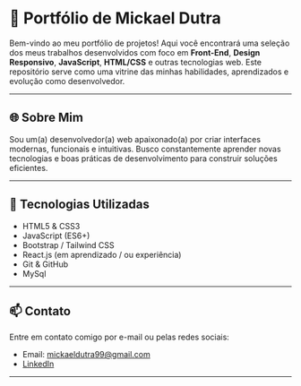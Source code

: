 # 💼 Portfólio de Mickael Dutra

Bem-vindo ao meu portfólio de projetos! Aqui você encontrará uma seleção dos meus trabalhos desenvolvidos com foco em **Front-End**, **Design Responsivo**, **JavaScript**, **HTML/CSS** e outras tecnologias web. Este repositório serve como uma vitrine das minhas habilidades, aprendizados e evolução como desenvolvedor.

---

## 🌐 Sobre Mim

Sou um(a) desenvolvedor(a) web apaixonado(a) por criar interfaces modernas, funcionais e intuitivas. Busco constantemente aprender novas tecnologias e boas práticas de desenvolvimento para construir soluções eficientes.

---

## 🚀 Tecnologias Utilizadas

- HTML5 & CSS3  
- JavaScript (ES6+)  
- Bootstrap / Tailwind CSS  
- React.js (em aprendizado / ou experiência)  
- Git & GitHub
- MySql 

---

## 📫 Contato

Entre em contato comigo por e-mail ou pelas redes sociais:

- Email: mickaeldutra99@gmail.com
- [LinkedIn](https://www.linkedin.com/in/mickael-dutra-690970258/)  

---
